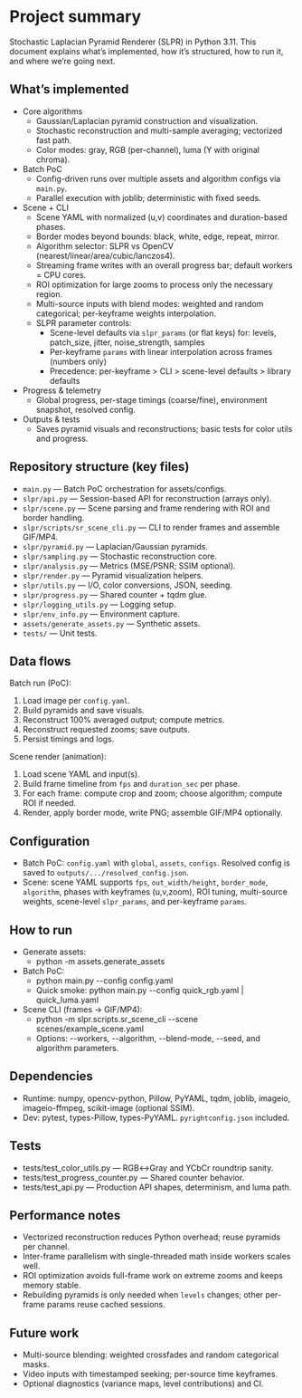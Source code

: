 # Project summary

Stochastic Laplacian Pyramid Renderer (SLPR) in Python 3.11. This document explains what’s implemented, how it’s structured, how to run it, and where we’re going next.

## What’s implemented
- Core algorithms
  - Gaussian/Laplacian pyramid construction and visualization.
  - Stochastic reconstruction and multi-sample averaging; vectorized fast path.
  - Color modes: gray, RGB (per-channel), luma (Y with original chroma).
- Batch PoC
  - Config-driven runs over multiple assets and algorithm configs via `main.py`.
  - Parallel execution with joblib; deterministic with fixed seeds.
- Scene + CLI
  - Scene YAML with normalized (u,v) coordinates and duration-based phases.
  - Border modes beyond bounds: black, white, edge, repeat, mirror.
  - Algorithm selector: SLPR vs OpenCV (nearest/linear/area/cubic/lanczos4).
  - Streaming frame writes with an overall progress bar; default workers = CPU cores.
  - ROI optimization for large zooms to process only the necessary region.
  - Multi-source inputs with blend modes: weighted and random categorical; per-keyframe weights interpolation.
  - SLPR parameter controls:
    - Scene-level defaults via `slpr_params` (or flat keys) for: levels, patch_size, jitter, noise_strength, samples
    - Per-keyframe `params` with linear interpolation across frames (numbers only)
    - Precedence: per-keyframe > CLI > scene-level defaults > library defaults
- Progress & telemetry
  - Global progress, per-stage timings (coarse/fine), environment snapshot, resolved config.
- Outputs & tests
  - Saves pyramid visuals and reconstructions; basic tests for color utils and progress.

## Repository structure (key files)
- `main.py` — Batch PoC orchestration for assets/configs.
- `slpr/api.py` — Session-based API for reconstruction (arrays only).
- `slpr/scene.py` — Scene parsing and frame rendering with ROI and border handling.
- `slpr/scripts/sr_scene_cli.py` — CLI to render frames and assemble GIF/MP4.
- `slpr/pyramid.py` — Laplacian/Gaussian pyramids.
- `slpr/sampling.py` — Stochastic reconstruction core.
- `slpr/analysis.py` — Metrics (MSE/PSNR; SSIM optional).
- `slpr/render.py` — Pyramid visualization helpers.
- `slpr/utils.py` — I/O, color conversions, JSON, seeding.
- `slpr/progress.py` — Shared counter + tqdm glue.
- `slpr/logging_utils.py` — Logging setup.
- `slpr/env_info.py` — Environment capture.
- `assets/generate_assets.py` — Synthetic assets.
- `tests/` — Unit tests.

## Data flows
Batch run (PoC):
1) Load image per `config.yaml`.
2) Build pyramids and save visuals.
3) Reconstruct 100% averaged output; compute metrics.
4) Reconstruct requested zooms; save outputs.
5) Persist timings and logs.

Scene render (animation):
1) Load scene YAML and input(s).
2) Build frame timeline from `fps` and `duration_sec` per phase.
3) For each frame: compute crop and zoom; choose algorithm; compute ROI if needed.
4) Render, apply border mode, write PNG; assemble GIF/MP4 optionally.

## Configuration
- Batch PoC: `config.yaml` with `global`, `assets`, `configs`. Resolved config is saved to `outputs/.../resolved_config.json`.
- Scene: scene YAML supports `fps`, `out_width/height`, `border_mode`, `algorithm`, phases with keyframes (u,v,zoom), ROI tuning, multi-source weights, scene-level `slpr_params`, and per-keyframe `params`.

## How to run
- Generate assets:
  - python -m assets.generate_assets
- Batch PoC:
  - python main.py --config config.yaml
  - Quick smoke: python main.py --config quick_rgb.yaml | quick_luma.yaml
- Scene CLI (frames → GIF/MP4):
  - python -m slpr.scripts.sr_scene_cli --scene scenes/example_scene.yaml
  - Options: --workers, --algorithm, --blend-mode, --seed, and algorithm parameters.

## Dependencies
- Runtime: numpy, opencv-python, Pillow, PyYAML, tqdm, joblib, imageio, imageio-ffmpeg, scikit-image (optional SSIM).
- Dev: pytest, types-Pillow, types-PyYAML. `pyrightconfig.json` included.

## Tests
- tests/test_color_utils.py — RGB↔Gray and YCbCr roundtrip sanity.
- tests/test_progress_counter.py — Shared counter behavior.
- tests/test_api.py — Production API shapes, determinism, and luma path.

## Performance notes
- Vectorized reconstruction reduces Python overhead; reuse pyramids per channel.
- Inter-frame parallelism with single-threaded math inside workers scales well.
- ROI optimization avoids full-frame work on extreme zooms and keeps memory stable.
- Rebuilding pyramids is only needed when `levels` changes; other per-frame params reuse cached sessions.

## Future work
- Multi-source blending: weighted crossfades and random categorical masks.
- Video inputs with timestamped seeking; per-source time keyframes.
- Optional diagnostics (variance maps, level contributions) and CI.
